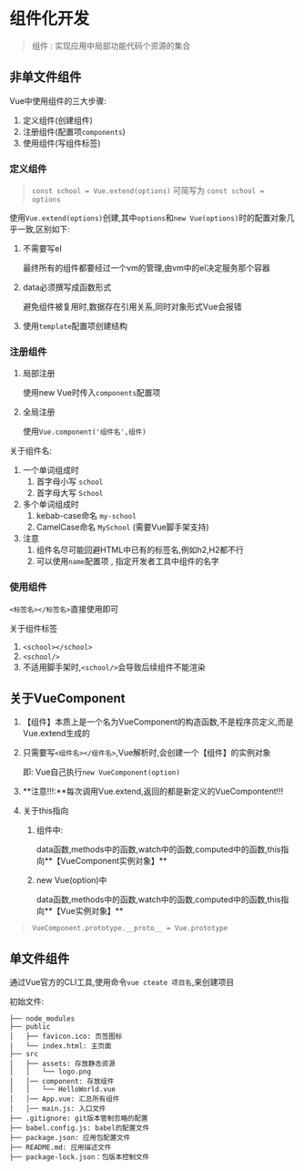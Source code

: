 # 组件化开发

> 组件 : 实现应用中局部功能代码个资源的集合

## 非单文件组件

Vue中使用组件的三大步骤:

1. 定义组件(创建组件)
2. 注册组件(配置项`components`)
3. 使用组件(写组件标签)

### 定义组件

> `const school = Vue.extend(options)` 可简写为 `const school = options`

使用`Vue.extend(options)`创建,其中`options`和`new Vue(options)`时的配置对象几乎一致,区别如下:

1. 不需要写el

   最终所有的组件都要经过一个vm的管理,由vm中的el决定服务那个容器

2. data必须撰写成函数形式

   避免组件被复用时,数据存在引用关系,同时对象形式Vue会报错

3. 使用`template`配置项创建结构

### 注册组件

1. 局部注册

   使用new Vue时传入`components`配置项

2. 全局注册

   使用`Vue.component('组件名',组件)`

关于组件名:

1. 一个单词组成时
   1. 首字母小写 `school`
   2. 首字母大写 `School`
2. 多个单词组成时
   1. kebab-case命名 `my-school`
   2. CamelCase命名 `MySchool` (需要Vue脚手架支持)
3. 注意
   1. 组件名尽可能回避HTML中已有的标签名,例如h2,H2都不行
   2. 可以使用`name`配置项 , 指定开发者工具中组件的名字

### 使用组件

`<标签名></标签名>`直接使用即可

关于组件标签

1. `<school></school>`
2. `<school/>`
3. 不适用脚手架时,`<school/>`会导致后续组件不能渲染

## 关于VueComponent

1. 【组件】本质上是一个名为VueComponent的构造函数,不是程序员定义,而是Vue.extend生成的

2. 只需要写`<组件名></组件名>`,Vue解析时,会创建一个【组件】的实例对象

   即: Vue自己执行`new VueComponent(option)`

3. **注意!!!:**每次调用Vue.extend,返回的都是新定义的VueCompontent!!!

4. 关于this指向

   1. 组件中:

      data函数,methods中的函数,watch中的函数,computed中的函数,this指向**【VueComponent实例对象】**

   2. new Vue(option)中

      data函数,methods中的函数,watch中的函数,computed中的函数,this指向**【Vue实例对象】**

> `VueComponent.prototype.__proto__ = Vue.prototype`

## 单文件组件

通过Vue官方的CLI工具,使用命令`vue cteate 项目名`,来创建项目

初始文件:

```
├── node_modules 
├── public
│   ├── favicon.ico: 页签图标
│   └── index.html: 主页面
├── src
│   ├── assets: 存放静态资源
│   │   └── logo.png
│   │── component: 存放组件
│   │   └── HelloWorld.vue
│   │── App.vue: 汇总所有组件
│   │── main.js: 入口文件
├── .gitignore: git版本管制忽略的配置
├── babel.config.js: babel的配置文件
├── package.json: 应用包配置文件 
├── README.md: 应用描述文件
├── package-lock.json：包版本控制文件
```
